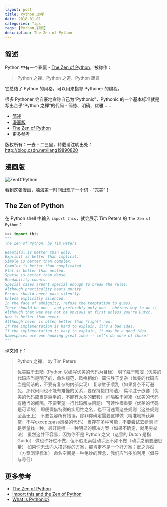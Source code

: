 ```yaml
---
layout: post
title: Python 之禅
date: 2018-01-01
categories: Tips
tags: [Python,彩蛋]
description: The Zen of Python
---
```


## 简述

Python 中有一个彩蛋 - [The Zen of Python](https://www.python.org/dev/peps/pep-0020/)，被称作：

> Python 之禅、Python 之道、Python 箴言

它总结了 Python 的风格，可以用来指导 Pythoner 的编程。

很多 Pythoner 会自豪地宣称自己为“Pythonic”，Pythonic 的一个基本标准就是写出合乎“Python 之禅”的代码 - 简练、明确、优雅……

- [简述](http://blog.csdn.net/liang19890820/article/details/51734118#%E7%AE%80%E8%BF%B0)
- [漫画版](http://blog.csdn.net/liang19890820/article/details/51734118#%E6%BC%AB%E7%94%BB%E7%89%88)
- [The Zen of Python](http://blog.csdn.net/liang19890820/article/details/51734118#the-zen-of-python)
- [更多参考](http://blog.csdn.net/liang19890820/article/details/51734118#%E6%9B%B4%E5%A4%9A%E5%8F%82%E8%80%83)

版权所有：一去丶二三里，转载请注明出处：<http://blog.csdn.net/liang19890820>

## 漫画版

![ZenOfPython](http://img.blog.csdn.net/20160908133049363)

看到这张漫画，脑海第一时间出现了一个词 - “完美”！

## The Zen of Python

在 Python shell 中输入 `import this`，就会展示 Tim Peters 的 `The Zen of Python`：

```python
>>> import this
"""
The Zen of Python, by Tim Peters

Beautiful is better than ugly.
Explicit is better than implicit.
Simple is better than complex.
Complex is better than complicated.
Flat is better than nested.
Sparse is better than dense.
Readability counts.
Special cases aren't special enough to break the rules.
Although practicality beats purity.
Errors should never pass silently.
Unless explicitly silenced.
In the face of ambiguity, refuse the temptation to guess.
There should be one-- and preferably only one --obvious way to do it.
Although that way may not be obvious at first unless you're Dutch.
Now is better than never.
Although never is often better than *right* now.
If the implementation is hard to explain, it's a bad idea.
If the implementation is easy to explain, it may be a good idea.
Namespaces are one honking great idea -- let's do more of those!
"""
```

译文如下：

> Python 之禅， by Tim Peters
>
> 优美胜于丑陋（Python 以编写优美的代码为目标） 
> 明了胜于晦涩（优美的代码应当是明了的，命名规范，风格相似） 
> 简洁胜于复杂（优美的代码应当是简洁的，不要有复杂的内部实现） 
> 复杂胜于凌乱（如果复杂不可避免，那代码间也不能有难懂的关系，要保持接口简洁） 
> 扁平胜于嵌套（优美的代码应当是扁平的，不能有太多的嵌套） 
> 间隔胜于紧凑（优美的代码有适当的间隔，不要奢望一行代码解决问题） 
> 可读性很重要（优美的代码是可读的） 
> 即便假借特例的实用性之名，也不可违背这些规则（这些规则至高无上） 
> 不要包容所有错误，除非你确定需要这样做（精准地捕获异常，不写except:pass风格的代码） 
> 当存在多种可能，不要尝试去猜测 
> 而是尽量找一种，最好是唯一一种明显的解决方案（如果不确定，就用穷举法） 
> 虽然这并不容易，因为你不是 Python 之父（这里的 Dutch 是指 Guido） 
> 做也许好过不做，但不假思索就动手还不如不做（动手之前要细思量） 
> 如果你无法向人描述你的方案，那肯定不是一个好方案；反之亦然（方案测评标准） 
> 命名空间是一种绝妙的理念，我们应当多加利用（倡导与号召）

## 更多参考

- [The Zen of Python](https://www.python.org/dev/peps/pep-0020/)
- [import this and the Zen of Python](http://www.wefearchange.org/2010/06/import-this-and-zen-of-python.html)
- [What is Pythonic?](http://blog.startifact.com/posts/older/what-is-pythonic.html)